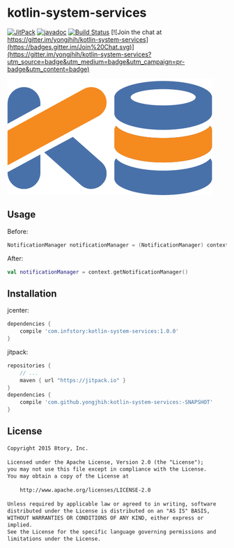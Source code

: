 # kotlin-system-services

<!--[![Android Arsenal](https://img.shields.io/badge/Android%20Arsenal-RxParse-brightgreen.svg?style=flat)](http://android-arsenal.com/details/1/1670)-->
<!--[![Download](https://api.bintray.com/packages/yongjhih/maven/kotlin-system-services/images/download.svg) ](https://bintray.com/yongjhih/maven/kotlin-system-services/_latestVersion)-->
[![JitPack](https://img.shields.io/github/tag/yongjhih/kotlin-system-services.svg?label=JitPack)](https://jitpack.io/#yongjhih/kotlin-system-services)
[![javadoc](https://img.shields.io/github/tag/yongjhih/kotlin-system-services.svg?label=javadoc)](https://jitpack.io/com/github/yongjhih/kotlin-system-services/-SNAPSHOT/javadoc/)
[![Build Status](https://travis-ci.org/yongjhih/kotlin-system-services.svg)](https://travis-ci.org/yongjhih/kotlin-system-services)
[![Join the chat at https://gitter.im/yongjhih/kotlin-system-services](https://badges.gitter.im/Join%20Chat.svg)](https://gitter.im/yongjhih/kotlin-system-services?utm_source=badge&utm_medium=badge&utm_campaign=pr-badge&utm_content=badge)

![](art/kotlin-system-services.png)

## Usage

Before:

```java
NotificationManager notificationManager = (NotificationManager) context.getSystemService(Context.NOTIFICATION_SERVICE);
```

After:

```kotlin
val notificationManager = context.getNotificationManager()
```

## Installation

jcenter:

```gradle
dependencies {
    compile 'com.infstory:kotlin-system-services:1.0.0'
}
```

jitpack:

```gradle
repositories {
    // ...
    maven { url "https://jitpack.io" }
}
dependencies {
    compile 'com.github.yongjhih:kotlin-system-services:-SNAPSHOT'
}
```

## License

```
Copyright 2015 8tory, Inc.

Licensed under the Apache License, Version 2.0 (the "License");
you may not use this file except in compliance with the License.
You may obtain a copy of the License at

    http://www.apache.org/licenses/LICENSE-2.0

Unless required by applicable law or agreed to in writing, software
distributed under the License is distributed on an "AS IS" BASIS,
WITHOUT WARRANTIES OR CONDITIONS OF ANY KIND, either express or implied.
See the License for the specific language governing permissions and
limitations under the License.
```
